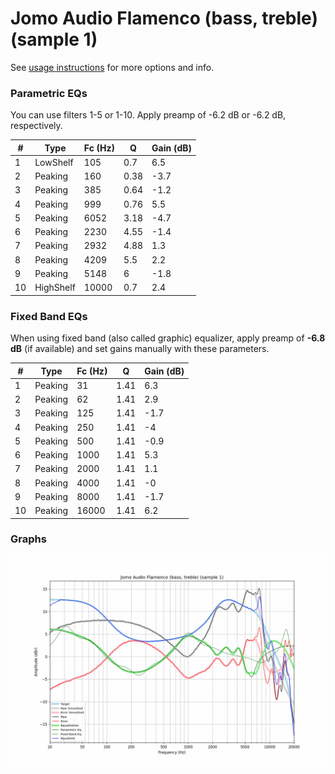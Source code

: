 # Jomo Audio Flamenco (bass, treble) (sample 1)
See [usage instructions](https://github.com/jaakkopasanen/AutoEq#usage) for more options and info.

### Parametric EQs
You can use filters 1-5 or 1-10. Apply preamp of -6.2 dB or -6.2 dB, respectively.

|   # | Type      |   Fc (Hz) |    Q |   Gain (dB) |
|-----|-----------|-----------|------|-------------|
|   1 | LowShelf  |       105 | 0.7  |         6.5 |
|   2 | Peaking   |       160 | 0.38 |        -3.7 |
|   3 | Peaking   |       385 | 0.64 |        -1.2 |
|   4 | Peaking   |       999 | 0.76 |         5.5 |
|   5 | Peaking   |      6052 | 3.18 |        -4.7 |
|   6 | Peaking   |      2230 | 4.55 |        -1.4 |
|   7 | Peaking   |      2932 | 4.88 |         1.3 |
|   8 | Peaking   |      4209 | 5.5  |         2.2 |
|   9 | Peaking   |      5148 | 6    |        -1.8 |
|  10 | HighShelf |     10000 | 0.7  |         2.4 |

### Fixed Band EQs
When using fixed band (also called graphic) equalizer, apply preamp of **-6.8 dB** (if available) and set gains manually with these parameters.

|   # | Type    |   Fc (Hz) |    Q |   Gain (dB) |
|-----|---------|-----------|------|-------------|
|   1 | Peaking |        31 | 1.41 |         6.3 |
|   2 | Peaking |        62 | 1.41 |         2.9 |
|   3 | Peaking |       125 | 1.41 |        -1.7 |
|   4 | Peaking |       250 | 1.41 |        -4   |
|   5 | Peaking |       500 | 1.41 |        -0.9 |
|   6 | Peaking |      1000 | 1.41 |         5.3 |
|   7 | Peaking |      2000 | 1.41 |         1.1 |
|   8 | Peaking |      4000 | 1.41 |        -0   |
|   9 | Peaking |      8000 | 1.41 |        -1.7 |
|  10 | Peaking |     16000 | 1.41 |         6.2 |

### Graphs
![](./Jomo%20Audio%20Flamenco%20(bass,%20treble)%20(sample%201).png)
